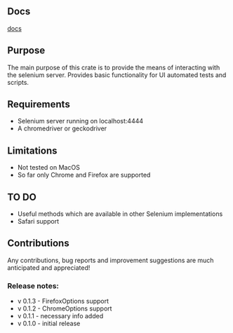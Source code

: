 ## Docs

[docs](https://docs.rs/selenium_webdriver/)

## Purpose

The main purpose of this crate is to provide the means of interacting with the selenium server.
Provides basic functionality for UI automated tests and scripts.

## Requirements

* Selenium server running on localhost:4444
* A chromedriver or geckodriver

## Limitations

* Not tested on MacOS
* So far only Chrome and Firefox are supported

## TO DO

* Useful methods which are available in other Selenium implementations
* Safari support

## Contributions
Any contributions, bug reports and improvement suggestions are much anticipated and appreciated!

### Release notes:
* v 0.1.3 - FirefoxOptions support
* v 0.1.2 - ChromeOptions support
* v 0.1.1 - necessary info added
* v 0.1.0 - initial release